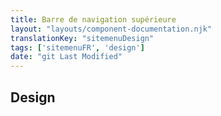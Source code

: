 ```yaml
---
title: Barre de navigation supérieure
layout: "layouts/component-documentation.njk"
translationKey: "sitemenuDesign"
tags: ['sitemenuFR', 'design']
date: "git Last Modified"
---
```


## Design